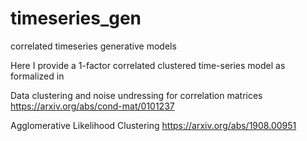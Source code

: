 # timeseries_gen
correlated timeseries generative models

Here I provide a 1-factor correlated clustered time-series model as formalized in

Data clustering and noise undressing for correlation matrices
https://arxiv.org/abs/cond-mat/0101237

Agglomerative Likelihood Clustering
https://arxiv.org/abs/1908.00951
